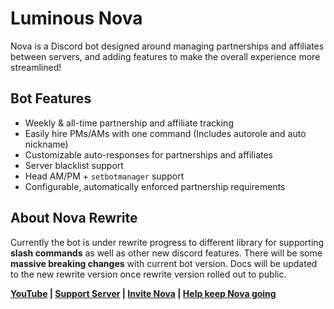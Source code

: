 # Luminous Nova
Nova is a Discord bot designed around managing partnerships and affiliates between servers, and adding features to make the overall experience more streamlined!

## Bot Features
* Weekly & all-time partnership and affiliate tracking
* Easily hire PMs/AMs with one command (Includes autorole and auto nickname)
* Customizable auto-responses for partnerships and affiliates
* Server blacklist support
* Head AM/PM + `setbotmanager` support
* Configurable, automatically enforced partnership requirements

## About Nova Rewrite

Currently the bot is under rewrite progress to different library for supporting __slash commands__ as well as other new discord features. There will be some **massive breaking changes** with current bot version. Docs will be updated to the new rewrite version once rewrite version rolled out to public.

**[YouTube](https://www.youtube.com/channel/UC-qb1IXMYrBi1KMOCFcbtag/videos) | [Support Server](https://discord.gg/pPpQHkC) | [Invite Nova](https://discord.com/api/oauth2/authorize?client_id=711428816127393844&permissions=470150208&scope=bot%20applications.commands) | [Help keep Nova going](https://www.patreon.com/luminova?fan_landing=true)**
